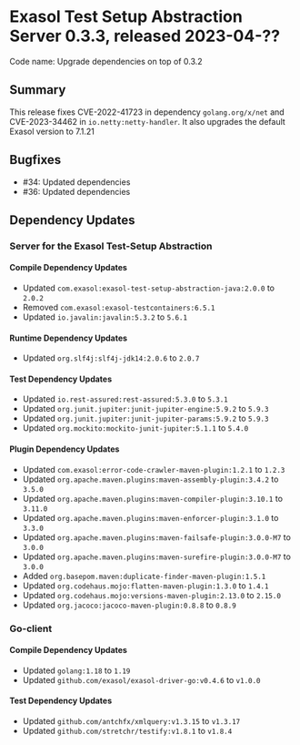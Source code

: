 # Exasol Test Setup Abstraction Server 0.3.3, released 2023-04-??

Code name: Upgrade dependencies on top of 0.3.2

## Summary

This release fixes CVE-2022-41723 in dependency `golang.org/x/net` and CVE-2023-34462 in `io.netty:netty-handler`. It also upgrades the default Exasol version to 7.1.21

## Bugfixes

* #34: Updated dependencies
* #36: Updated dependencies

## Dependency Updates

### Server for the Exasol Test-Setup Abstraction

#### Compile Dependency Updates

* Updated `com.exasol:exasol-test-setup-abstraction-java:2.0.0` to `2.0.2`
* Removed `com.exasol:exasol-testcontainers:6.5.1`
* Updated `io.javalin:javalin:5.3.2` to `5.6.1`

#### Runtime Dependency Updates

* Updated `org.slf4j:slf4j-jdk14:2.0.6` to `2.0.7`

#### Test Dependency Updates

* Updated `io.rest-assured:rest-assured:5.3.0` to `5.3.1`
* Updated `org.junit.jupiter:junit-jupiter-engine:5.9.2` to `5.9.3`
* Updated `org.junit.jupiter:junit-jupiter-params:5.9.2` to `5.9.3`
* Updated `org.mockito:mockito-junit-jupiter:5.1.1` to `5.4.0`

#### Plugin Dependency Updates

* Updated `com.exasol:error-code-crawler-maven-plugin:1.2.1` to `1.2.3`
* Updated `org.apache.maven.plugins:maven-assembly-plugin:3.4.2` to `3.5.0`
* Updated `org.apache.maven.plugins:maven-compiler-plugin:3.10.1` to `3.11.0`
* Updated `org.apache.maven.plugins:maven-enforcer-plugin:3.1.0` to `3.3.0`
* Updated `org.apache.maven.plugins:maven-failsafe-plugin:3.0.0-M7` to `3.0.0`
* Updated `org.apache.maven.plugins:maven-surefire-plugin:3.0.0-M7` to `3.0.0`
* Added `org.basepom.maven:duplicate-finder-maven-plugin:1.5.1`
* Updated `org.codehaus.mojo:flatten-maven-plugin:1.3.0` to `1.4.1`
* Updated `org.codehaus.mojo:versions-maven-plugin:2.13.0` to `2.15.0`
* Updated `org.jacoco:jacoco-maven-plugin:0.8.8` to `0.8.9`

### Go-client

#### Compile Dependency Updates

* Updated `golang:1.18` to `1.19`
* Updated `github.com/exasol/exasol-driver-go:v0.4.6` to `v1.0.0`

#### Test Dependency Updates

* Updated `github.com/antchfx/xmlquery:v1.3.15` to `v1.3.17`
* Updated `github.com/stretchr/testify:v1.8.1` to `v1.8.4`
